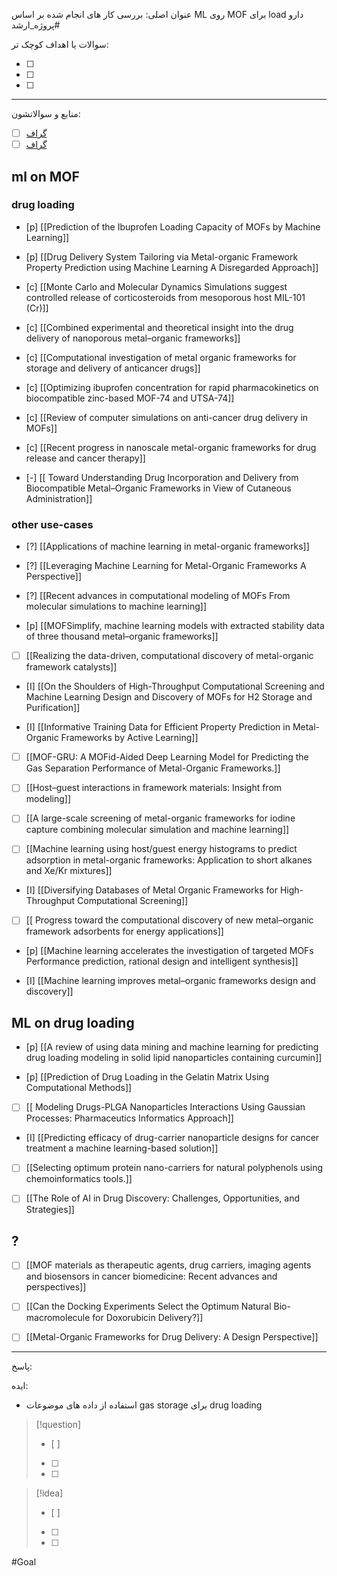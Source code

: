  عنوان اصلی:
 بررسی کار های انجام شده بر اساس ML روی MOF برای load دارو
#پروژه_ارشد

 سوالات یا اهداف کوچک تر:

- [ ] 
- [ ] 
- [ ] 



---

 منابع و سوالاتشون:

- [ ]  [گراف](https://www.connectedpapers.com/main/2bb5860d02d53739738b503f36def56ed37b3ebe/graph?utm_source=share_popup&utm_medium=copy_link&utm_campaign=share_graph) 
- [ ]  [گراف](https://www.connectedpapers.com/main/9147302102e851d28fb9766e3741826be5cea1d2/graph?utm_source=share_popup&utm_medium=copy_link&utm_campaign=share_graph)
## ml on MOF
### drug loading

- [p]  [[Prediction of the Ibuprofen Loading Capacity of MOFs by Machine Learning]]

- [p] [[Drug Delivery System Tailoring via Metal-organic Framework Property Prediction using Machine Learning A Disregarded Approach]]

- [c] [[Monte Carlo and Molecular Dynamics Simulations suggest controlled release of corticosteroids from mesoporous host MIL-101 (Cr)]]


- [c] [[Combined experimental and theoretical insight into the drug delivery of nanoporous metal–organic frameworks]]

- [c] [[Computational investigation of metal organic frameworks for storage and delivery of anticancer drugs]]

- [c] [[Optimizing ibuprofen concentration for rapid pharmacokinetics on biocompatible zinc-based MOF-74 and UTSA-74]]

- [c] [[Review of computer simulations on anti-cancer drug delivery in MOFs]]


- [c] [[Recent progress in nanoscale metal-organic frameworks for drug release and cancer therapy]]

- [-] [[ Toward Understanding Drug Incorporation and Delivery from Biocompatible Metal–Organic Frameworks in View of Cutaneous Administration]]




### other use-cases

- [?] [[Applications of machine learning in metal-organic frameworks]]

- [?] [[Leveraging Machine Learning for Metal-Organic Frameworks A Perspective]]

- [?] [[Recent advances in computational modeling of MOFs From molecular simulations to machine learning]]

- [p] [[MOFSimplify, machine learning models with extracted stability data of three thousand metal–organic frameworks]]

- [ ] [[Realizing the data-driven, computational discovery of metal-organic framework catalysts]]

- [I] [[On the Shoulders of High-Throughput Computational Screening and Machine Learning Design and Discovery of MOFs for H2 Storage and Purification]]

- [I] [[Informative Training Data for Efficient Property Prediction in Metal-Organic Frameworks by Active Learning]]

- [ ] [[MOF-GRU: A MOFid-Aided Deep Learning Model for Predicting the Gas Separation Performance of Metal-Organic Frameworks.]]

- [ ] [[Host–guest interactions in framework materials: Insight from modeling]]

- [ ] [[A large-scale screening of metal-organic frameworks for iodine capture combining molecular simulation and machine learning]]

- [ ] [[Machine learning using host/guest energy histograms to predict adsorption in metal-organic frameworks: Application to short alkanes and Xe/Kr mixtures]]

- [I] [[Diversifying Databases of Metal Organic Frameworks for High-Throughput Computational Screening]]

- [ ] [[ Progress toward the computational discovery of new metal–organic framework adsorbents for energy applications]]

- [p] [[Machine learning accelerates the investigation of targeted MOFs Performance prediction, rational design and intelligent synthesis]]


- [I] [[Machine learning improves metal–organic frameworks design and discovery]]


## ML on drug loading
- [p] [[A review of using data mining and machine learning for predicting drug loading modeling in solid lipid nanoparticles containing curcumin]]

- [p] [[Prediction of Drug Loading in the Gelatin Matrix Using Computational Methods]]

- [ ] [[ Modeling Drugs-PLGA Nanoparticles Interactions Using Gaussian Processes: Pharmaceutics Informatics Approach]]

- [I] [[Predicting efficacy of drug-carrier nanoparticle designs for cancer treatment a machine learning-based solution]]

- [ ] [[Selecting optimum protein nano-carriers for natural polyphenols using chemoinformatics tools.]]

- [ ] [[The Role of AI in Drug Discovery: Challenges, Opportunities, and Strategies]]
## ?
- [ ]   [[MOF materials as therapeutic agents, drug carriers, imaging agents and biosensors in cancer biomedicine: Recent advances and perspectives]]

- [ ] [[Can the Docking Experiments Select the Optimum Natural Bio-macromolecule for Doxorubicin Delivery?]]

- [ ] [[Metal-Organic Frameworks for Drug Delivery: A Design Perspective]]

---

پاسخ:

ایده:
- استفاده از داده های موضوعات gas storage برای drug loading









> [!question] 
>- [ ] 
>- [ ]  
>- [ ] 


> [!idea] 
> - [ ] 
>- [ ] 
>- [ ] 

#Goal